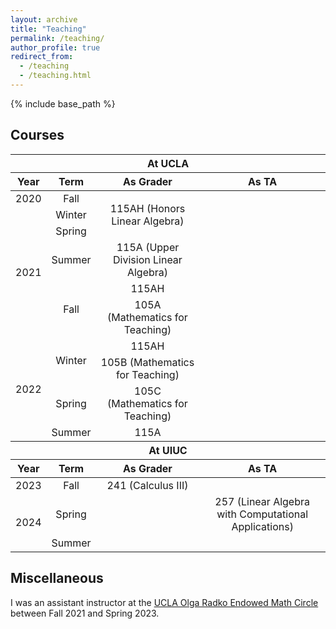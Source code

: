 ```yaml
---
layout: archive
title: "Teaching"
permalink: /teaching/
author_profile: true
redirect_from:
  - /teaching
  - /teaching.html
---
```


{% include base_path %}

Courses
------

<table>
    <thead>
        <tr>
            <th colspan=4 style="text-align:center">At UCLA</th>
        </tr>
    </thead>
  <thead>
        <tr>
            <th style="text-align:center">Year</th>
            <th style="text-align:center">Term</th>
            <th style="text-align:center">As Grader</th>
            <th style="text-align:center">As TA</th>
        </tr>
    </thead>
    <tbody style="text-align:center">
        <tr>
            <td>2020</td>
            <td>Fall</td>
            <td rowspan=3>115AH (Honors Linear Algebra)</td>
            <td rowspan=10></td>
        </tr>
        <tr>
            <td rowspan = 5>2021</td>
            <td>Winter</td>
        </tr>
        <tr>
            <td>Spring</td>
        </tr>
        <tr>
            <td>Summer</td>
            <td>115A (Upper Division Linear Algebra)</td>
        </tr>
        <tr>
            <td rowspan = 2>Fall</td>
            <td>115AH</td>
        </tr>
        <tr>
             <td>105A (Mathematics for Teaching)</td>
        </tr>
        <tr>
            <td rowspan = 4>2022</td>
            <td rowspan = 2>Winter</td>
            <td>115AH</td>
        </tr>
        <tr>
            <td>105B (Mathematics for Teaching)</td>
        </tr>
        <tr>
            <td>Spring</td>
            <td>105C (Mathematics for Teaching)</td>
        </tr>
        <tr>
            <td>Summer</td>
	    <td>115A</td>
        </tr>
    </tbody>
    <thead>
        <tr>
            <th colspan=4 style="text-align:center">At UIUC</th>
        </tr>
    </thead>
    <thead>
    	<tr>
            <th style="text-align:center">Year</th>
            <th style="text-align:center">Term</th>
            <th style="text-align:center">As Grader</th>
            <th style="text-align:center">As TA</th>
    	</tr>
    </thead>
    <tbody style="text-align:center">
    	<tr>
            <td>2023</td>
            <td>Fall</td>
            <td>241 (Calculus III)</td>
            <td></td>
    	</tr>
    	<tr>
            <td rowspan = 2>2024</td>
            <td>Spring</td>
            <td></td>
	    <td>257 (Linear Algebra with Computational Applications)</td>
    	</tr>
    	<tr>
            <td>Summer</td>
            <td></td>
	    <td></td>
    	</tr>
    </tbody>
</table>

Miscellaneous
------
I was an assistant instructor at the [UCLA Olga Radko Endowed Math Circle](https://circles.math.ucla.edu/circles/) between Fall 2021 and Spring 2023. 
